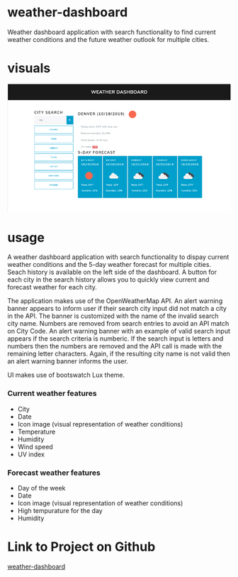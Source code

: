 # weather-dashboard

Weather dashboard application with search functionality to find current weather conditions and the future weather outlook for multiple cities.

# visuals

![day-planner](img/image.png)

# usage

A weather dashboard application with search functionality to dispay current weather conditions and the 5-day weather forecast for multiple cities. Seach history is available on the left side of the dashboard. A button for each city in the search history allows you to quickly view current and forecast weather for each city.

The application makes use of the OpenWeatherMap API. An alert warning banner appears to inform user if their search city input did not match a city in the API. The banner is customized with the name of the invalid search city name. Numbers are removed from search entries to avoid an API match on City Code. An alert warning banner with an example of valid search input appears if the search criteria is numberic. If the search input is letters and numbers then the numbers are removed and the API call is made with the remaining letter characters. Again, if the resulting city name is not valid then an alert warning banner informs the user.

UI makes use of bootswatch Lux theme.

### Current weather features

- City
- Date
- Icon image (visual representation of weather conditions)
- Temperature
- Humidity
- Wind speed
- UV index

### Forecast weather features

- Day of the week
- Date
- Icon image (visual representation of weather conditions)
- High tempurature for the day
- Humidity

# Link to Project on Github

[weather-dashboard](https://eric-gustafson1.github.io/weather-dashboard/)
